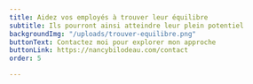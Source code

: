 ```yaml
---
title: Aidez vos employés à trouver leur équilibre
subtitle: Ils pourront ainsi atteindre leur plein potentiel
backgroundImg: "/uploads/trouver-equilibre.png"
buttonText: Contactez moi pour explorer mon approche
buttonLink: https://nancybilodeau.com/contact
order: 5

---
```

